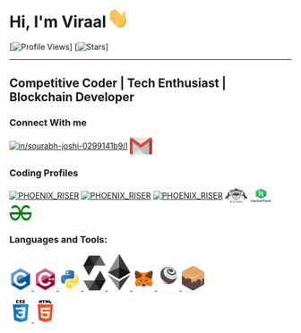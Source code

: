 # Hi, I'm Viraal  <img src="./hi.gif" width="30px">
[![Profile Views](https://komarev.com/ghpvc/?username=viraalbambori)]
[![Stars](https://img.shields.io/github/stars/viraalbambori)]
<hr>

## Competitive Coder | Tech Enthusiast | Blockchain Developer
<h3 align="left">Connect With me</h3>
<p align="left">
<a href="www.linkedin.com/in/viraalbambori" target="blank"><img align="center" src="https://raw.githubusercontent.com/rahuldkjain/github-profile-readme-generator/master/src/images/icons/Social/linked-in-alt.svg" alt="in/sourabh-joshi-0299141b9/l" height="30" width="40" /></a>
     <a href="mailto:viraalbambori0710@gmail.com">
        <img align="center" src="./gmail,gif.png" height="30" width="40" class="icon"/>
    </a>
    </p>
<h3 align="left">Coding Profiles</h3>
<a href="https://codeforces.com/profile/PHOENIX_RISER" target="blank"><img align="center" src="https://cdn.jsdelivr.net/npm/simple-icons@3.0.1/icons/codeforces.svg" alt="PHOENIX_RISER" height="30" width="40" /></a>
 <a href="https://www.codechef.com/users/phoenix_riser" target="blank"><img align="center" src="https://cdn.jsdelivr.net/npm/simple-icons@3.1.0/icons/codechef.svg" alt="PHOENIX_RISER" height="30" width="40" /></a>
<a href="https://leetcode.com/PHOENIX_RISER/" target="blank"><img align="center" src="https://raw.githubusercontent.com/rahuldkjain/github-profile-readme-generator/master/src/images/icons/Social/leet-code.svg" alt="PHOENIX_RISER" height="30" width="40" /></a>
<a href="https://atcoder.jp/users/phoenix_riser" target="blank"><img align="center" src="./atcoder.gif" alt="PHOENIX_RISER" height="30" width="40" /></a>
<a href="https://www.hackerrank.com/viraalbambori071" target="blank"><img align="center" src="./hackerrank-logo.jpg" alt="@viraalbambori071" height="30" width="40" /></a>
<a href="https://auth.geeksforgeeks.org/user/20ucs230/profile" target="blank"><img align="center" src="./gfglogo.png" alt="20ucs230" height="30" width="40" /></a>



<h3 align="left">Languages and Tools:</h3>
<p align="left">  
</a> 
<a href="https://www.cprogramming.com/" target="_blank"> <img src="https://raw.githubusercontent.com/devicons/devicon/master/icons/c/c-original.svg" alt="c" width="40" height="40"/> </a>
<a href="https://www.w3schools.com/cpp/" target="_blank"> <img src="https://raw.githubusercontent.com/devicons/devicon/master/icons/cplusplus/cplusplus-original.svg" alt="cplusplus" width="40" height="40"/> </a>
<a href="https://www.python.org" target="_blank"> <img src="https://raw.githubusercontent.com/devicons/devicon/master/icons/python/python-original.svg" alt="python" width="40"  </a> 
 <a href="https://www.freecodecamp.org/news/learn-solidity-blockchain-and-smart-contracts-in-a-free/"> <img src="./solidity.png" alt="Solidity" width="40"  </a> 
 <a href="https://ethereum.org/en/"> <img src="./ethereum.png" alt="ethereum.png" width="40"  </a> 
 <a href="https://metamask.io/"> <img src="./metamask.png" alt="metamask" width="40"  </a> 
  <a href="https://trufflesuite.com/"> <img src="./truffle.png" alt="truffle" width="40"  </a> 
   <a href="https://trufflesuite.com/ganache/"> <img src="./ganache.png" alt="ganache" width="40"  </a> 
       
 <a href="https://www.w3schools.com/css/" target="_blank"> <img src="https://raw.githubusercontent.com/devicons/devicon/master/icons/css3/css3-original-wordmark.svg" alt="css3" width="40" height="40"/> </a>
<a href="https://www.w3.org/html/" target="_blank"> <img src="https://raw.githubusercontent.com/devicons/devicon/master/icons/html5/html5-original-wordmark.svg" alt="html5" width="40" height="40"/> </a>
